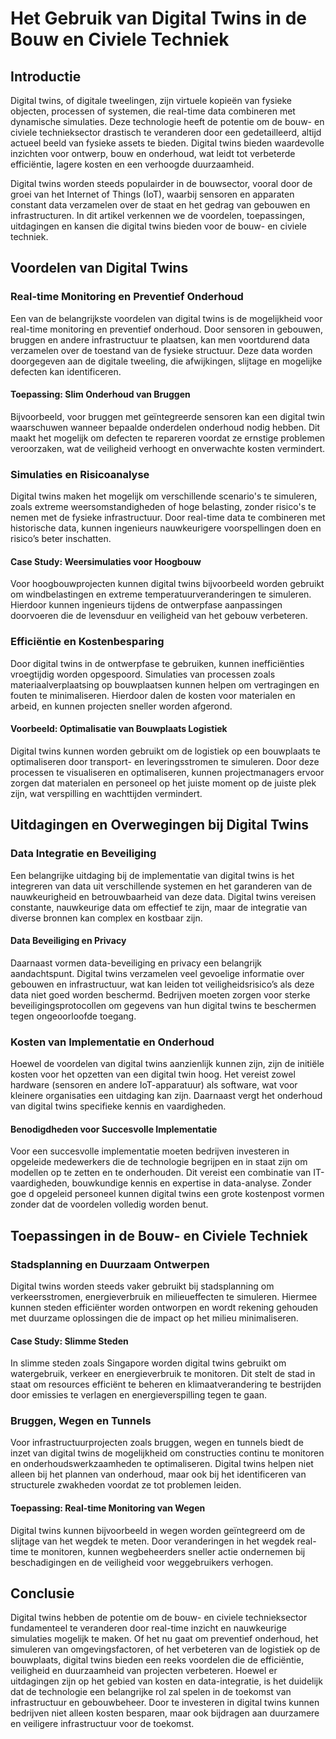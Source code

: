# Het Gebruik van Digital Twins in de Bouw en Civiele Techniek

## Introductie
Digital twins, of digitale tweelingen, zijn virtuele kopieën van fysieke objecten, processen of systemen, die real-time data combineren met dynamische simulaties. Deze technologie heeft de potentie om de bouw- en civiele technieksector drastisch te veranderen door een gedetailleerd, altijd actueel beeld van fysieke assets te bieden. Digital twins bieden waardevolle inzichten voor ontwerp, bouw en onderhoud, wat leidt tot verbeterde efficiëntie, lagere kosten en een verhoogde duurzaamheid.

Digital twins worden steeds populairder in de bouwsector, vooral door de groei van het Internet of Things (IoT), waarbij sensoren en apparaten constant data verzamelen over de staat en het gedrag van gebouwen en infrastructuren. In dit artikel verkennen we de voordelen, toepassingen, uitdagingen en kansen die digital twins bieden voor de bouw- en civiele techniek.

## Voordelen van Digital Twins

### Real-time Monitoring en Preventief Onderhoud
Een van de belangrijkste voordelen van digital twins is de mogelijkheid voor real-time monitoring en preventief onderhoud. Door sensoren in gebouwen, bruggen en andere infrastructuur te plaatsen, kan men voortdurend data verzamelen over de toestand van de fysieke structuur. Deze data worden doorgegeven aan de digitale tweeling, die afwijkingen, slijtage en mogelijke defecten kan identificeren.

#### Toepassing: Slim Onderhoud van Bruggen
Bijvoorbeeld, voor bruggen met geïntegreerde sensoren kan een digital twin waarschuwen wanneer bepaalde onderdelen onderhoud nodig hebben. Dit maakt het mogelijk om defecten te repareren voordat ze ernstige problemen veroorzaken, wat de veiligheid verhoogt en onverwachte kosten vermindert.

### Simulaties en Risicoanalyse
Digital twins maken het mogelijk om verschillende scenario's te simuleren, zoals extreme weersomstandigheden of hoge belasting, zonder risico's te nemen met de fysieke infrastructuur. Door real-time data te combineren met historische data, kunnen ingenieurs nauwkeurigere voorspellingen doen en risico’s beter inschatten.

#### Case Study: Weersimulaties voor Hoogbouw
Voor hoogbouwprojecten kunnen digital twins bijvoorbeeld worden gebruikt om windbelastingen en extreme temperatuurveranderingen te simuleren. Hierdoor kunnen ingenieurs tijdens de ontwerpfase aanpassingen doorvoeren die de levensduur en veiligheid van het gebouw verbeteren.

### Efficiëntie en Kostenbesparing
Door digital twins in de ontwerpfase te gebruiken, kunnen inefficiënties vroegtijdig worden opgespoord. Simulaties van processen zoals materiaalverplaatsing op bouwplaatsen kunnen helpen om vertragingen en fouten te minimaliseren. Hierdoor dalen de kosten voor materialen en arbeid, en kunnen projecten sneller worden afgerond.

#### Voorbeeld: Optimalisatie van Bouwplaats Logistiek
Digital twins kunnen worden gebruikt om de logistiek op een bouwplaats te optimaliseren door transport- en leveringsstromen te simuleren. Door deze processen te visualiseren en optimaliseren, kunnen projectmanagers ervoor zorgen dat materialen en personeel op het juiste moment op de juiste plek zijn, wat verspilling en wachttijden vermindert.

## Uitdagingen en Overwegingen bij Digital Twins

### Data Integratie en Beveiliging
Een belangrijke uitdaging bij de implementatie van digital twins is het integreren van data uit verschillende systemen en het garanderen van de nauwkeurigheid en betrouwbaarheid van deze data. Digital twins vereisen constante, nauwkeurige data om effectief te zijn, maar de integratie van diverse bronnen kan complex en kostbaar zijn.

#### Data Beveiliging en Privacy
Daarnaast vormen data-beveiliging en privacy een belangrijk aandachtspunt. Digital twins verzamelen veel gevoelige informatie over gebouwen en infrastructuur, wat kan leiden tot veiligheidsrisico’s als deze data niet goed worden beschermd. Bedrijven moeten zorgen voor sterke beveiligingsprotocollen om gegevens van hun digital twins te beschermen tegen ongeoorloofde toegang.

### Kosten van Implementatie en Onderhoud
Hoewel de voordelen van digital twins aanzienlijk kunnen zijn, zijn de initiële kosten voor het opzetten van een digital twin hoog. Het vereist zowel hardware (sensoren en andere IoT-apparatuur) als software, wat voor kleinere organisaties een uitdaging kan zijn. Daarnaast vergt het onderhoud van digital twins specifieke kennis en vaardigheden.

#### Benodigdheden voor Succesvolle Implementatie
Voor een succesvolle implementatie moeten bedrijven investeren in opgeleide medewerkers die de technologie begrijpen en in staat zijn om modellen op te zetten en te onderhouden. Dit vereist een combinatie van IT-vaardigheden, bouwkundige kennis en expertise in data-analyse. Zonder goe
d opgeleid personeel kunnen digital twins een grote kostenpost vormen zonder dat de voordelen volledig worden benut.

## Toepassingen in de Bouw- en Civiele Techniek

### Stadsplanning en Duurzaam Ontwerpen
Digital twins worden steeds vaker gebruikt bij stadsplanning om verkeersstromen, energieverbruik en milieueffecten te simuleren. Hiermee kunnen steden efficiënter worden ontworpen en wordt rekening gehouden met duurzame oplossingen die de impact op het milieu minimaliseren.

#### Case Study: Slimme Steden
In slimme steden zoals Singapore worden digital twins gebruikt om watergebruik, verkeer en energieverbruik te monitoren. Dit stelt de stad in staat om resources efficiënt te beheren en klimaatverandering te bestrijden door emissies te verlagen en energieverspilling tegen te gaan.

### Bruggen, Wegen en Tunnels
Voor infrastructuurprojecten zoals bruggen, wegen en tunnels biedt de inzet van digital twins de mogelijkheid om constructies continu te monitoren en onderhoudswerkzaamheden te optimaliseren. Digital twins helpen niet alleen bij het plannen van onderhoud, maar ook bij het identificeren van structurele zwakheden voordat ze tot problemen leiden.

#### Toepassing: Real-time Monitoring van Wegen
Digital twins kunnen bijvoorbeeld in wegen worden geïntegreerd om de slijtage van het wegdek te meten. Door veranderingen in het wegdek real-time te monitoren, kunnen wegbeheerders sneller actie ondernemen bij beschadigingen en de veiligheid voor weggebruikers verhogen.

## Conclusie
Digital twins hebben de potentie om de bouw- en civiele technieksector fundamenteel te veranderen door real-time inzicht en nauwkeurige simulaties mogelijk te maken. Of het nu gaat om preventief onderhoud, het simuleren van omgevingsfactoren, of het verbeteren van de logistiek op de bouwplaats, digital twins bieden een reeks voordelen die de efficiëntie, veiligheid en duurzaamheid van projecten verbeteren. Hoewel er uitdagingen zijn op het gebied van kosten en data-integratie, is het duidelijk dat de technologie een belangrijke rol zal spelen in de toekomst van infrastructuur en gebouwbeheer. Door te investeren in digital twins kunnen bedrijven niet alleen kosten besparen, maar ook bijdragen aan duurzamere en veiligere infrastructuur voor de toekomst.
